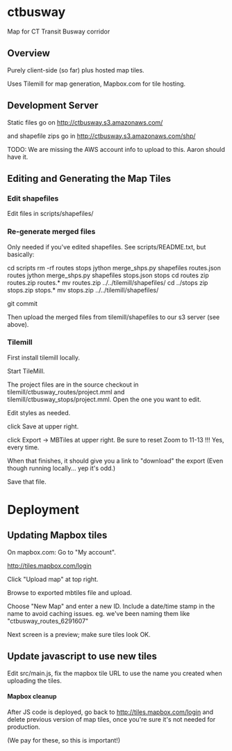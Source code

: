 ctbusway
========

Map for CT Transit Busway corridor

Overview
------------

Purely client-side (so far) plus hosted map tiles.

Uses Tilemill for map generation, Mapbox.com for tile hosting.


Development Server
----------------------

Static files go on
http://ctbusway.s3.amazonaws.com/

and shapefile zips go in
http://ctbusway.s3.amazonaws.com/shp/

TODO: We are missing the AWS account info to upload to this. Aaron
should have it.


Editing and Generating the Map Tiles
-------------------------------------

### Edit shapefiles ###

Edit files in scripts/shapefiles/

### Re-generate merged files ###

Only needed if you've edited shapefiles.
See scripts/README.txt, but basically:

  cd scripts
  rm -rf routes stops
  jython merge_shps.py shapefiles routes.json routes
  jython merge_shps.py shapefiles stops.json stops
  cd routes
  zip routes.zip routes.*
  mv routes.zip ../../tilemill/shapefiles/
  cd ../stops
  zip stops.zip stops.*
  mv stops.zip ../../tilemill/shapefiles/

  git commit

Then upload the merged files from tilemill/shapefiles to our s3
server (see above).


### Tilemill ###

First install tilemill locally.

Start TileMill.

The project files are in the source checkout in
tilemill/ctbusway_routes/project.mml and
tilemill/ctbusway_stops/project.mml.
Open the one you want to edit.

Edit styles as needed.

click Save at upper right.

click Export -> MBTiles at upper right.
Be sure to reset Zoom to 11-13 !!!
Yes, every time.

When that finishes, it should give you a link to "download" the export
(Even though running locally... yep it's odd.)

Save that file.


Deployment
==========

## Updating Mapbox tiles  ##

On mapbox.com: Go to "My account".

http://tiles.mapbox.com/login

Click "Upload map" at top right.

Browse to exported mbtiles file and upload.

Choose "New Map" and enter a new ID. Include a date/time stamp in
the name to avoid caching issues. eg. we've been naming them like
"ctbusway_routes_6291607"

Next screen is a preview; make sure tiles look OK.


## Update javascript to use new tiles ##

Edit src/main.js, fix the mapbox tile URL to use the name you created
when uploading the tiles.

#### Mapbox cleanup ####

After JS code is deployed, go back to
http://tiles.mapbox.com/login
and delete previous version of map tiles, once you're sure it's not
needed for production.

(We pay for these, so this is important!)




